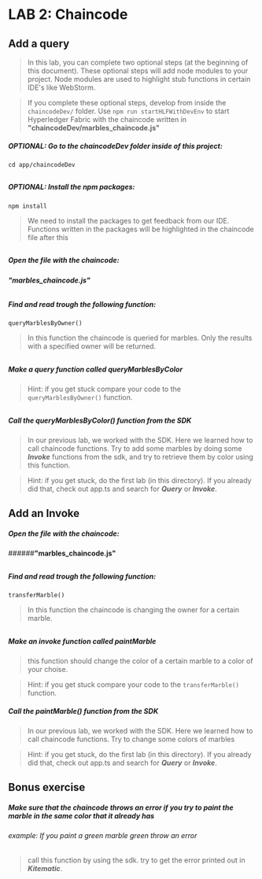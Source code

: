 # LAB 2: Chaincode

## Add a query
> In this lab, you can complete two optional steps (at the beginning of this document).
These optional steps will add node modules to your project. 
Node modules are used to highlight stub functions in certain IDE's like WebStorm.

>If you complete these optional steps, develop from inside the `chaincodeDev/` folder. 
Use `npm run startHLFWithDevEnv` to start Hyperledger Fabric with the chaincode written in __"chaincodeDev/marbles_chaincode.js"__
#####  ___OPTIONAL:___ Go to the chaincodeDev folder inside of this project: 
`cd app/chaincodeDev`
##

##### ___OPTIONAL:___ Install the npm packages:
`npm install`
> We need to install the packages to get feedback from our IDE. 
Functions written in the packages will be highlighted in the chaincode file after this
##
 
##### Open the file with the chaincode: 
###### __"marbles_chaincode.js"__
##

##### Find and read trough the following function: 
`queryMarblesByOwner()`
 > In this function the chaincode is queried for marbles. 
 Only the results with a specified owner will be returned.
##

##### Make a query function called queryMarblesByColor
 > Hint: if you get stuck compare your code to the `queryMarblesByOwner()` function.
##

##### Call the queryMarblesByColor() function from the SDK
> In our previous lab, we worked with the SDK. Here we learned how to call chaincode functions.
Try to add some marbles by doing some ___Invoke___ functions from the sdk, and try to retrieve them by color using this function.

>Hint: if you get stuck, do the first lab (in this directory). If you already did that, check out app.ts and search for ___Query___ or ___Invoke___. 
##

## Add an Invoke
 
##### Open the file with the chaincode: 
######__"marbles_chaincode.js"__
##

##### Find and read trough the following function: 
`transferMarble()`
 > In this function the chaincode is changing the owner for a certain marble. 
##

##### Make an invoke function called paintMarble
> this function should change the color of a certain marble to a color of your choise.

 > Hint: if you get stuck compare your code to the `transferMarble()` function.

##### Call the paintMarble() function from the SDK
> In our previous lab, we worked with the SDK. Here we learned how to call chaincode functions.
Try to change some colors of marbles

>Hint: if you get stuck, do the first lab (in this directory). If you already did that, check out app.ts and search for ___Query___ or ___Invoke___. 
##

## Bonus exercise
##### Make sure that the chaincode throws an error if you try to paint the marble in the same color that it already has
###### example: If you paint a green marble green throw an error

> call this function by using the sdk. try to get the error printed out in ___Kitematic___.

